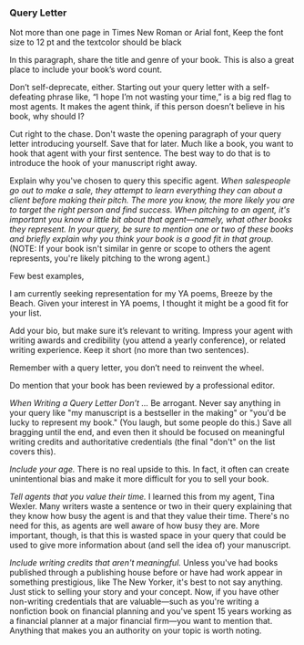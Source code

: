 ### Query Letter


Not more than one page in Times New Roman or Arial font, Keep the font size to 12 pt and the textcolor should be black

In this paragraph, share the title and genre of your book. This is also a great place to include your book’s word count.

Don’t self-deprecate, either. Starting out your query letter with a self-defeating phrase like, “I hope I’m not wasting your time,” is a big red flag to most agents. It makes the agent think, if this person doesn’t believe in his book, why should I?

Cut right to the chase. Don't waste the opening paragraph of your query letter introducing yourself. Save that for later. Much like a book, you want to hook that agent with your first sentence. The best way to do that is to introduce the hook of your manuscript right away.

Explain why you've chosen to query this specific agent. *When salespeople go out to make a sale, they attempt to learn everything they can about a client before making their pitch. The more you know, the more likely you are to target the right person and find success. When pitching to an agent, it's important you know a little bit about that agent—namely, what other books they represent. In your query, be sure to mention one or two of these books and briefly explain why you think your book is a good fit in that group.* (NOTE: If your book isn't similar in genre or scope to others the agent represents, you're likely pitching to the wrong agent.)

Few best examples,

I am currently seeking representation for my YA poems, Breeze by the Beach. Given your interest in YA poems, I thought it might be a good fit for your list.

Add your bio, but make sure it’s relevant to writing. Impress your agent with writing awards and credibility (you attend a yearly conference), or related writing experience. Keep it short (no more than two sentences).

Remember with a query letter, you don’t need to reinvent the wheel.

Do mention that your book has been reviewed by a professional editor.


*When Writing a Query Letter Don’t …*
Be arrogant. Never say anything in your query like "my manuscript is a bestseller in the making" or "you'd be lucky to represent my book." (You laugh, but some people do this.) Save all bragging until the end, and even then it should be focused on meaningful writing credits and authoritative credentials (the final "don't" on the list covers this).

*Include your age.* There is no real upside to this. In fact, it often can create unintentional bias and make it more difficult for you to sell your book.

*Tell agents that you value their time.* I learned this from my agent, Tina Wexler. Many writers waste a sentence or two in their query explaining that they know how busy the agent is and that they value their time. There's no need for this, as agents are well aware of how busy they are. More important, though, is that this is wasted space in your query that could be used to give more information about (and sell the idea of) your manuscript.

*Include writing credits that aren't meaningful.* Unless you've had books published through a publishing house before or have had work appear in something prestigious, like The New Yorker, it's best to not say anything. Just stick to selling your story and your concept. Now, if you have other non-writing credentials that are valuable—such as you're writing a nonfiction book on financial planning and you've spent 15 years working as a financial planner at a major financial firm—you want to mention that. Anything that makes you an authority on your topic is worth noting.